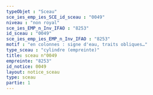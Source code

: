 ```yaml
---
typeObjet : "Sceau"
sce_ies_emp_ies_SCE_id_sceau : "0049"
niveau : "non royal"
sce_ies_EMP_n_Inv_IFAO : "8253"
id_sceau : "0049"
sce_ies_emp_ies_EMP_n_Inv_IFAO : "8253"
motif : "en colonnes : signe d'eau, traits obliques…"
type_sceau : "cylindre (empreinte)"
title: sceau n°0049
empreinte: "8253"
id_notice: 0049
layout: notice_sceau
type: sceau
partie: 1
---
```

